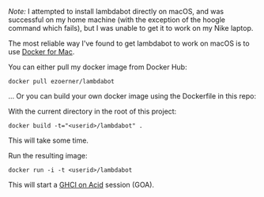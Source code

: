 *Note:* I attempted to install lambdabot directly on macOS, and was successful on my home machine (with the exception of the hoogle command which fails), but I was unable to get it to work on my Nike laptop.

The most reliable way I've found to get lambdabot to work on macOS is to use [Docker for Mac][docker].

You can either pull my docker image from Docker Hub:

    docker pull ezoerner/lambdabot

… Or you can build your own docker image using the Dockerfile in this repo:

With the current directory in the root of this project:

    docker build -t="<userid>/lambdabot" .

This will take some time.

Run the resulting image:

    docker run -i -t <userid>/lambdabot

This will start a [GHCI on Acid][goa] session (GOA).


[docker]: https://docs.docker.com/docker-for-mac/
[goa]: https://wiki.haskell.org/GHC/GHCi#GHCi_on_Acid